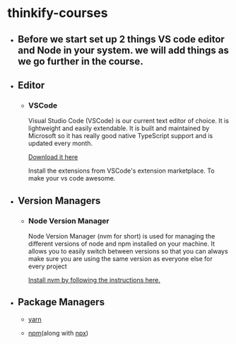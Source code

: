 # thinkify-courses

- ## Before we start set up 2 things VS code editor and Node in your system. we will add things as we go further in the course.

- ## Editor

  - ### VSCode

    Visual Studio Code (VSCode) is our current text editor of choice. It is lightweight and easily extendable. It is built and maintained by Microsoft so it has really good native TypeScript support and is updated every month.

    [Download it here](https://code.visualstudio.com/)

    Install the extensions from VSCode's extension marketplace. To make your vs code awesome.

- ## Version Managers

  - ### Node Version Manager

    Node Version Manager (nvm for short) is used for managing the different versions of node and npm installed on your machine. It allows you to easily switch between versions so that you can always make sure you are using the same version as everyone else for every project
    

    [Install nvm by following the instructions here.](https://github.com/creationix/nvm)

- ## Package Managers

  - [yarn](https://yarnpkg.com/lang/en/)

  - [npm](https://docs.npmjs.com/getting-started/what-is-npm)(along with [npx](https://medium.com/@maybekatz/introducing-npx-an-npm-package-runner-55f7d4bd282b))


